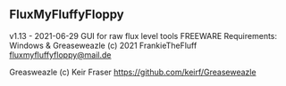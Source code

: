 FluxMyFluffyFloppy
----------------------------------------
v1.13 - 2021-06-29
GUI for raw flux level tools
FREEWARE
Requirements: Windows & Greaseweazle
(c) 2021 FrankieTheFluff
fluxmyfluffyfloppy@mail.de

Greasweazle (c) Keir Fraser
https://github.com/keirf/Greaseweazle
